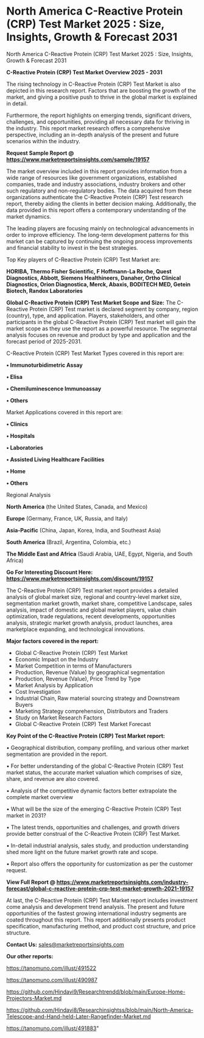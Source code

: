 # North America C-Reactive Protein (CRP) Test Market 2025 : Size, Insights, Growth & Forecast 2031
North America C-Reactive Protein (CRP) Test Market 2025 : Size, Insights, Growth & Forecast 2031

<Strong> C-Reactive Protein (CRP) Test Market Overview 2025 - 2031</strong>

The rising technology in C-Reactive Protein (CRP) Test Market is also depicted in this research report. Factors that are boosting the growth of the market, and giving a positive push to thrive in the global market is explained in detail.

Furthermore, the report highlights on emerging trends, significant drivers, challenges, and opportunities, providing all necessary data for thriving in the industry. This report market research offers a comprehensive perspective, including an in-depth analysis of the present and future scenarios within the industry.

<strong>Request Sample Report @ <a href=https://www.marketreportsinsights.com/sample/19157>https://www.marketreportsinsights.com/sample/19157</a></strong>

The market overview included in this report provides information from a wide range of resources like government organizations, established companies, trade and industry associations, industry brokers and other such regulatory and non-regulatory bodies. The data acquired from these organizations authenticate the C-Reactive Protein (CRP) Test research report, thereby aiding the clients in better decision making. Additionally, the data provided in this report offers a contemporary understanding of the market dynamics.

The leading players are focusing mainly on technological advancements in order to improve efficiency. The long-term development patterns for this market can be captured by continuing the ongoing process improvements and financial stability to invest in the best strategies.

Top Key players of C-Reactive Protein (CRP) Test Market are:

<strong>HORIBA, Thermo Fisher Scientific, F Hoffmann-La Roche, Quest Diagnostics, Abbott, Siemens Healthineers, Danaher, Ortho Clinical Diagnostics, Orion Diagnostica, Merck, Abaxis, BODITECH MED, Getein Biotech, Randox Laboratories</strong>

<strong><b>Global C-Reactive Protein (CRP) Test Market Scope and Size:</b></strong>
The C-Reactive Protein (CRP) Test market is declared segment by company, region (country), type, and application. Players, stakeholders, and other participants in the global C-Reactive Protein (CRP) Test market will gain the market scope as they use the report as a powerful resource. The segmental analysis focuses on revenue and product by type and application and the forecast period of 2025-2031.

C-Reactive Protein (CRP) Test Market Types covered in this report are:

<strong>• Immunoturbidimetric Assay

• Elisa

• Chemiluminescence Immunoassay

• Others</strong>

Market Applications covered in this report are:

<strong>• Clinics

• Hospitals

• Laboratories

• Assisted Living Healthcare Facilities

• Home

• Others</strong> 

Regional Analysis

<strong>North America</strong> (the United States, Canada, and Mexico)

<strong>Europe</strong> (Germany, France, UK, Russia, and Italy)

<strong>Asia-Pacific</strong> (China, Japan, Korea, India, and Southeast Asia)

<strong>South America</strong> (Brazil, Argentina, Colombia, etc.)

<strong>The Middle East and Africa</strong> (Saudi Arabia, UAE, Egypt, Nigeria, and South Africa)

<strong>Go For Interesting Discount Here: <a href=https://www.marketreportsinsights.com/discount/19157>https://www.marketreportsinsights.com/discount/19157</a></strong>

The C-Reactive Protein (CRP) Test market report provides a detailed analysis of global market size, regional and country-level market size, segmentation market growth, market share, competitive Landscape, sales analysis, impact of domestic and global market players, value chain optimization, trade regulations, recent developments, opportunities analysis, strategic market growth analysis, product launches, area marketplace expanding, and technological innovations.

<strong><b>Major factors covered in the report:</b></strong>
<ul>
  <li>Global C-Reactive Protein (CRP) Test Market </li>
  <li>Economic Impact on the Industry</li>
  <li>Market Competition in terms of Manufacturers</li>
  <li>Production, Revenue (Value) by geographical segmentation</li>
  <li>Production, Revenue (Value), Price Trend by Type</li>
  <li>Market Analysis by Application</li>
  <li>Cost Investigation</li>
  <li>Industrial Chain, Raw material sourcing strategy and Downstream Buyers</li>
  <li>Marketing Strategy comprehension, Distributors and Traders</li>
  <li>Study on Market Research Factors</li>
  <li>Global C-Reactive Protein (CRP) Test Market Forecast</li>
</ul>

<strong><b>Key Point of the C-Reactive Protein (CRP) Test Market report:</b></strong>

• Geographical distribution, company profiling, and various other market segmentation are provided in the report.

• For better understanding of the global C-Reactive Protein (CRP) Test market status, the accurate market valuation which comprises of size, share, and revenue are also covered.

• Analysis of the competitive dynamic factors better extrapolate the complete market overview

• What will be the size of the emerging C-Reactive Protein (CRP) Test market in 2031?

• The latest trends, opportunities and challenges, and growth drivers provide better construal of the C-Reactive Protein (CRP) Test Market.

• In-detail industrial analysis, sales study, and production understanding shed more light on the future market growth rate and scope.

• Report also offers the opportunity for customization as per the customer request.

<strong><b>View Full Report @ <a href=https://www.marketreportsinsights.com/industry-forecast/global-c-reactive-protein-crp-test-market-growth-2021-19157>https://www.marketreportsinsights.com/industry-forecast/global-c-reactive-protein-crp-test-market-growth-2021-19157</a></b></strong>


At last, the C-Reactive Protein (CRP) Test Market report includes investment come analysis and development trend analysis. The present and future opportunities of the fastest growing international industry segments are coated throughout this report. This report additionally presents product specification, manufacturing method, and product cost structure, and price structure.

<strong>Contact Us:</strong>
sales@marketreportsinsights.com

<strong>Our other reports:</strong>

<a href=https://tanomuno.com/illust/491522>https://tanomuno.com/illust/491522</a>

<a href=https://tanomuno.com/illust/490987>https://tanomuno.com/illust/490987</a>

<a href=https://github.com/Hindavi9/Researchtrendd/blob/main/Europe-Home-Projectors-Market.md>https://github.com/Hindavi9/Researchtrendd/blob/main/Europe-Home-Projectors-Market.md</a>

<a href=https://github.com/Hindavi8/Researchinsightss/blob/main/North-America-Telescope-and-Hand-held-Later-Rangefinder-Market.md>https://github.com/Hindavi8/Researchinsightss/blob/main/North-America-Telescope-and-Hand-held-Later-Rangefinder-Market.md</a>

<a href=https://tanomuno.com/illust/491883>https://tanomuno.com/illust/491883</a>"

